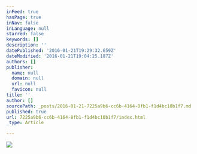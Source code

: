 ```yaml
---
inFeed: true
hasPage: true
inNav: false
inLanguage: null
starred: false
keywords: []
description: ''
datePublished: '2016-01-21T19:29:32.659Z'
dateModified: '2016-01-21T19:04:25.187Z'
authors: []
publisher:
  name: null
  domain: null
  url: null
  favicon: null
title: ''
author: []
sourcePath: _posts/2016-01-21-7225a9b6-cc6b-4164-8fb1-f1d4bc10b1f7.md
published: true
url: 7225a9b6-cc6b-4164-8fb1-f1d4bc10b1f7/index.html
_type: Article

---
```

![](https://the-grid-user-content.s3-us-west-2.amazonaws.com/c08f7596-b203-4bb5-b387-e919cab83290.JPG)